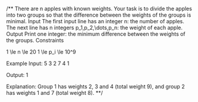 /**
There are n apples with known weights. Your task is to divide the apples into two groups so that the difference between the weights of the groups is minimal.
Input
        The first input line has an integer n: the number of apples.
The next line has n integers p_1,p_2,\dots,p_n: the weight of each apple.
Output
        Print one integer: the minimum difference between the weights of the groups.
Constraints

1 \le n \le 20
1 \le p_i \le 10^9

Example
        Input:
5
3 2 7 4 1

Output:
1

Explanation: Group 1 has weights 2, 3 and 4 (total weight 9), and group 2 has weights 1 and 7 (total weight 8).
**/

